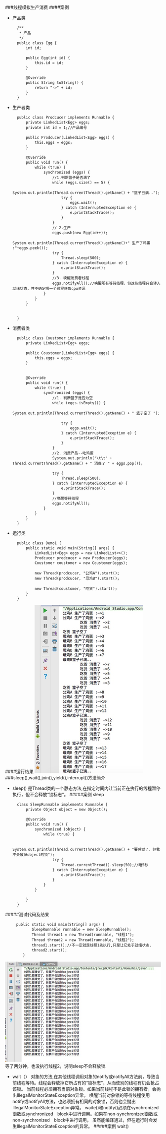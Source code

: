 ###线程模拟生产消费
####案例
* 产品类
           
        /**
         * 产品
         */
        public class Egg {
            int id;
        
            public Egg(int id) {
                this.id = id;
            }
        
            @Override
            public String toString() {
                return "->" + id;
            }
        }
* 生产者类

        public class Prodcucer implements Runnable {
            private LinkedList<Egg> eggs;
            private int id = 1;//产品编号
        
            public Prodcucer(LinkedList<Egg> eggs) {
                this.eggs = eggs;
            }
        
            @Override
            public void run() {
                while (true) {
                    synchronized (eggs) {
                        //1.判断篮子是否满了
                        while (eggs.size() == 5) {
                            System.out.println(Thread.currentThread().getName() + "篮子已满..");
                            try {
                                eggs.wait();
                            } catch (InterruptedException e) {
                                e.printStackTrace();
                            }
                        }
                        // 2.生产
                        eggs.push(new Egg(id++));
                        System.out.println(Thread.currentThread().getName()+" 生产了鸡蛋 :"+eggs.peek());
                        try {
                            Thread.sleep(500);
                        } catch (InterruptedException e) {
                            e.printStackTrace();
                        }
                        //3. 唤醒消费者线程
                        eggs.notifyAll();//唤醒所有等待线程，但这些线程只会转入就绪状态，并不确定哪一个线程获取cpu资源
                    }
                }
            }
        
        
        }
* 消费者类

        public class Coustomer implements Runnable {
            private LinkedList<Egg> eggs;
        
            public Coustomer(LinkedList<Egg> eggs) {
                this.eggs = eggs;
            }
        
        
            @Override
            public void run() {
                while (true) {
                    synchronized (eggs) {
                        //1. 判断篮子是否为空
                        while (eggs.isEmpty()) {
                            System.out.println(Thread.currentThread().getName() + " 篮子空了 ");
        
                            try {
                                eggs.wait();
                            } catch (InterruptedException e) {
                                e.printStackTrace();
                            }
                        }
                        //2. 消费产品--吃鸡蛋
                        System.out.println("\t\t" + Thread.currentThread().getName() + " 消费了 " + eggs.pop());
        
                        try {
                            Thread.sleep(500);
                        } catch (InterruptedException e) {
                            e.printStackTrace();
                        }
                        //唤醒等待线程
                        eggs.notifyAll();
                    }
                }
            }
        }
* 运行类

        public class Demo1 {
            public static void main(String[] args) {
                LinkedList<Egg> eggs = new LinkedList<>();
                Prodcucer prodcucer = new Prodcucer(eggs);
                Coustomer coustomer = new Coustomer(eggs);
        
                new Thread(prodcucer, "公鸡A").start();
                new Thread(prodcucer, "母鸡B").start();
        
                new Thread(coustomer, "吃货").start();
            }
        }
####运行结果
![](https://github.com/mar-sir/JavaForAndroid/blob/master/JavaForAndroid/series9/src/main/java/images/step1.png?raw=true)
###sleep(),wait(),join(),yield(),interrupt()方法简介

* sleep()
是Thread类的一个静态方法,在指定时间内让当前正在执行的线程暂停执行，但不会释放“锁标志”。
#####案例 sleep

        class SleepRunnable implements Runnable {
            private Object object = new Object();
        
            @Override
            public void run() {
                synchronized (object) {
                    while (true) {
        
                        System.out.println(Thread.currentThread().getName() + "要睡觉了，但我不会放掉object的锁");
                        try {
                            Thread.currentThread().sleep(50);//睡5秒
                        } catch (InterruptedException e) {
                            e.printStackTrace();
                        }
                    }
                }
        
            }
        }
#####测试代码及结果
        
         public static void main(String[] args) {
                SleepRunnable runnable = new SleepRunnable();
                Thread thread1 = new Thread(runnable, "线程1");
                Thread thread2 = new Thread(runnable, "线程2");
                thread1.start();//不一定就是线程1先执行,只是让它处于就绪状态.
                thread2.start();
            }
![](https://github.com/mar-sir/JavaForAndroid/blob/master/JavaForAndroid/series9/src/main/java/images/step2.png?raw=true)
等了两分钟，也没执行线程2，说明sleep不会释放锁.
* wait（）
对象的方法,在其他线程调用对象的notify或notifyAll方法前，导致当前线程等待。线程会释放掉它所占有的“锁标志”，从而使别的线程有机会抢占该锁。
      当前线程必须拥有当前对象锁。如果当前线程不是此锁的拥有者，会抛出IllegalMonitorStateException异常。
      唤醒当前对象锁的等待线程使用notify或notifyAll方法，也必须拥有相同的对象锁，否则也会抛出IllegalMonitorStateException异常。
      waite()和notify()必须在synchronized函数或synchronized　block中进行调用。如果在non-synchronized函数或non-synchronized　block中进行调用，
      虽然能编译通过，但在运行时会发生IllegalMonitorStateException的异常。
#####案例 wait()
